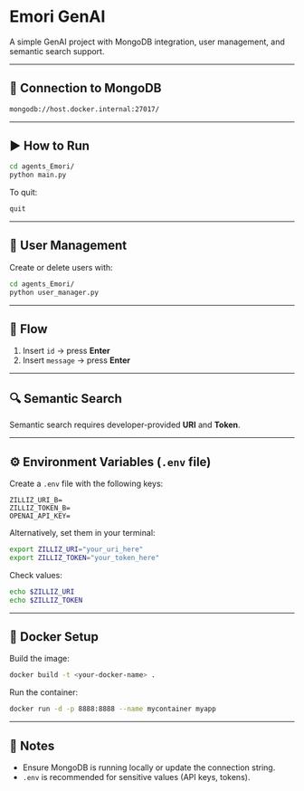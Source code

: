 # Emori GenAI

A simple GenAI project with MongoDB integration, user management, and semantic search support.

---

## 🔌 Connection to MongoDB
```bash
mongodb://host.docker.internal:27017/
```

---

## ▶️ How to Run

```bash
cd agents_Emori/
python main.py
```

To quit:
```bash
quit
```

---

## 👤 User Management
Create or delete users with:

```bash
cd agents_Emori/
python user_manager.py
```

---

## 💬 Flow
1. Insert `id` → press **Enter**  
2. Insert `message` → press **Enter**  

---

## 🔍 Semantic Search
Semantic search requires developer-provided **URI** and **Token**.  

---

## ⚙️ Environment Variables (`.env` file)
Create a `.env` file with the following keys:

```
ZILLIZ_URI_B=
ZILLIZ_TOKEN_B=
OPENAI_API_KEY=
```

Alternatively, set them in your terminal:

```bash
export ZILLIZ_URI="your_uri_here"
export ZILLIZ_TOKEN="your_token_here"
```

Check values:

```bash
echo $ZILLIZ_URI
echo $ZILLIZ_TOKEN
```

---

## 🐳 Docker Setup

Build the image:
```bash
docker build -t <your-docker-name> .
```

Run the container:
```bash
docker run -d -p 8888:8888 --name mycontainer myapp
```

---

## 📌 Notes
- Ensure MongoDB is running locally or update the connection string.  
- `.env` is recommended for sensitive values (API keys, tokens).  
